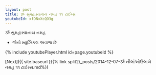 ```yaml
---
layout: post
title: ૐ સુમહાસ્વાનાય નમહ ૧૧ ટાઈમ્સ
youtubeId: xfDNxXcQO3g
---
```

 
 
 ૐ સુમહાસ્વાનાય નમહ  
 
 -  જેનો મ્યુઝિકલ અવાજ છે 
 
  
 
  
 
 
 
 
 
 


{% include youtubePlayer.html id=page.youtubeId %}
 
[Next]({{ site.baseurl }}{% link  split2/_posts/2014-12-07-ૐ નીલાંઓઉલાયે નમહ ૧૧ ટાઈમ્સ.md%})
 
